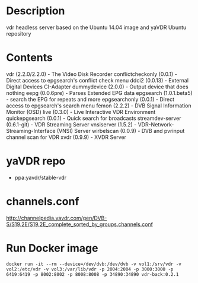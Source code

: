 # Description
vdr headless server based on the Ubuntu 14.04 image and yaVDR Ubuntu repository

# Contents
vdr (2.2.0/2.2.0) - The Video Disk Recorder
conflictcheckonly (0.0.1) - Direct access to epgsearch's conflict check menu
ddci2 (0.0.13) - External Digital Devices CI-Adapter
dummydevice (2.0.0) - Output device that does nothing
eepg (0.0.6pre) - Parses Extended EPG data
epgsearch (1.0.1.beta5) - search the EPG for repeats and more
epgsearchonly (0.0.1) - Direct access to epgsearch's search menu
femon (2.2.2) - DVB Signal Information Monitor (OSD)
live (0.3.0) - Live Interactive VDR Environment
quickepgsearch (0.0.1) - Quick search for broadcasts
streamdev-server (0.6.1-git) - VDR Streaming Server
vnsiserver (1.5.2) - VDR-Network-Streaming-Interface (VNSI) Server
wirbelscan (0.0.9) - DVB and pvrinput channel scan for VDR
xvdr (0.9.9) - XVDR Server

# yaVDR repo
- ppa:yavdr/stable-vdr

# channels.conf
http://channelpedia.yavdr.com/gen/DVB-S/S19.2E/S19.2E_complete_sorted_by_groups.channels.conf

# Run Docker image
 ```docker run -it --rm --device=/dev/dvb:/dev/dvb -v vol1:/srv/vdr -v vol2:/etc/vdr -v vol3:/var/lib/vdr -p 2004:2004 -p 3000:3000 -p 6419:6419 -p 8002:8002 -p 8008:8008 -p 34890:34890 vdr-back:0.2.1```


